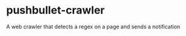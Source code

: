 pushbullet-crawler
==================

A web crawler that detects a regex on a page and sends a notification
